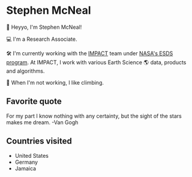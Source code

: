 # Stephen McNeal

👋  Heyyo, I'm Stephen McNeal!

💻  I'm a Research Associate.

🛠️  I'm currently working with the [IMPACT](https://impact.earthdata.nasa.gov/) team under [NASA's ESDS program](https://earthdata.nasa.gov/esds).
At IMPACT, I work with various Earth Science 🌎 data, products and algorithms.

🎨  When I'm not working, I like climbing.

## Favorite quote

For my part I know nothing with any certainty, but the sight of the stars makes me dream. -Van Gogh

## Countries visited

* United States
* Germany
* Jamaica
